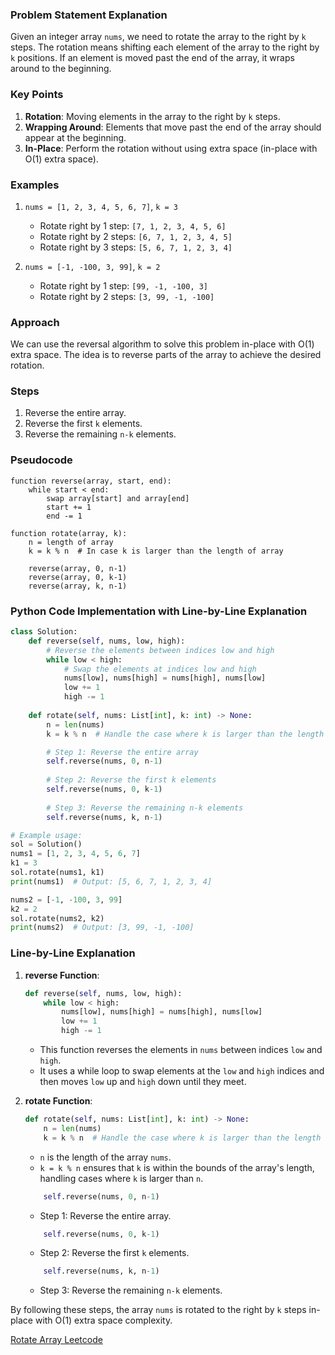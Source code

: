 ### Problem Statement Explanation

Given an integer array `nums`, we need to rotate the array to the right by `k` steps. The rotation means shifting each element of the array to the right by `k` positions. If an element is moved past the end of the array, it wraps around to the beginning.

### Key Points
1. **Rotation**: Moving elements in the array to the right by `k` steps.
2. **Wrapping Around**: Elements that move past the end of the array should appear at the beginning.
3. **In-Place**: Perform the rotation without using extra space (in-place with O(1) extra space).

### Examples
1. `nums = [1, 2, 3, 4, 5, 6, 7]`, `k = 3`
   - Rotate right by 1 step: `[7, 1, 2, 3, 4, 5, 6]`
   - Rotate right by 2 steps: `[6, 7, 1, 2, 3, 4, 5]`
   - Rotate right by 3 steps: `[5, 6, 7, 1, 2, 3, 4]`

2. `nums = [-1, -100, 3, 99]`, `k = 2`
   - Rotate right by 1 step: `[99, -1, -100, 3]`
   - Rotate right by 2 steps: `[3, 99, -1, -100]`

### Approach

We can use the reversal algorithm to solve this problem in-place with O(1) extra space. The idea is to reverse parts of the array to achieve the desired rotation.

### Steps
1. Reverse the entire array.
2. Reverse the first `k` elements.
3. Reverse the remaining `n-k` elements.

### Pseudocode
```plaintext
function reverse(array, start, end):
    while start < end:
        swap array[start] and array[end]
        start += 1
        end -= 1

function rotate(array, k):
    n = length of array
    k = k % n  # In case k is larger than the length of array

    reverse(array, 0, n-1)
    reverse(array, 0, k-1)
    reverse(array, k, n-1)
```

### Python Code Implementation with Line-by-Line Explanation
```python
class Solution:
    def reverse(self, nums, low, high):
        # Reverse the elements between indices low and high
        while low < high:
            # Swap the elements at indices low and high
            nums[low], nums[high] = nums[high], nums[low]
            low += 1
            high -= 1
        
    def rotate(self, nums: List[int], k: int) -> None:
        n = len(nums)
        k = k % n  # Handle the case where k is larger than the length of nums

        # Step 1: Reverse the entire array
        self.reverse(nums, 0, n-1)
        
        # Step 2: Reverse the first k elements
        self.reverse(nums, 0, k-1)
        
        # Step 3: Reverse the remaining n-k elements
        self.reverse(nums, k, n-1)

# Example usage:
sol = Solution()
nums1 = [1, 2, 3, 4, 5, 6, 7]
k1 = 3
sol.rotate(nums1, k1)
print(nums1)  # Output: [5, 6, 7, 1, 2, 3, 4]

nums2 = [-1, -100, 3, 99]
k2 = 2
sol.rotate(nums2, k2)
print(nums2)  # Output: [3, 99, -1, -100]
```

### Line-by-Line Explanation
1. **reverse Function**:
   ```python
   def reverse(self, nums, low, high):
       while low < high:
           nums[low], nums[high] = nums[high], nums[low]
           low += 1
           high -= 1
   ```
   - This function reverses the elements in `nums` between indices `low` and `high`.
   - It uses a while loop to swap elements at the `low` and `high` indices and then moves `low` up and `high` down until they meet.

2. **rotate Function**:
   ```python
   def rotate(self, nums: List[int], k: int) -> None:
       n = len(nums)
       k = k % n  # Handle the case where k is larger than the length of nums
   ```
   - `n` is the length of the array `nums`.
   - `k = k % n` ensures that `k` is within the bounds of the array's length, handling cases where `k` is larger than `n`.

   ```python
       self.reverse(nums, 0, n-1)
   ```
   - Step 1: Reverse the entire array.

   ```python
       self.reverse(nums, 0, k-1)
   ```
   - Step 2: Reverse the first `k` elements.

   ```python
       self.reverse(nums, k, n-1)
   ```
   - Step 3: Reverse the remaining `n-k` elements.

By following these steps, the array `nums` is rotated to the right by `k` steps in-place with O(1) extra space complexity.

[Rotate Array Leetcode](https://leetcode.com/problems/rotate-array/description/)
